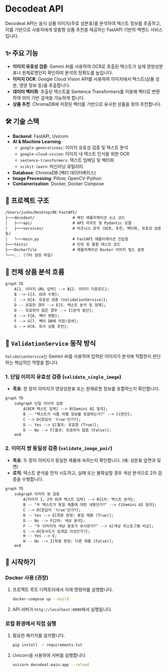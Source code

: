 # Decodeat API

Decodeat API는 음식 상품 이미지(주로 성분표)를 분석하여 텍스트 정보를 추출하고, 이를 기반으로 사용자에게 맞춤형 상품 추천을 제공하는 FastAPI 기반의 백엔드 서비스입니다.

## ✨ 주요 기능

- **이미지 유효성 검증**: Gemini AI를 사용하여 OCR로 추출된 텍스트가 실제 영양성분표나 원재료명인지 확인하여 분석의 정확도를 높입니다.
- **이미지 OCR**: Google Cloud Vision API를 사용하여 이미지에서 텍스트(상품 성분, 영양 정보 등)를 추출합니다.
- **데이터 벡터화**: 추출된 텍스트를 Sentence Transformers를 이용해 벡터로 변환하여 의미 기반 검색을 가능하게 합니다.
- **상품 추천**: ChromaDB에 저장된 벡터를 기반으로 유사한 상품을 찾아 추천합니다.

## 🛠️ 기술 스택

- **Backend**: FastAPI, Uvicorn
- **AI & Machine Learning**:
  - `google-generativeai`: 이미지 유효성 검증 및 텍스트 분석
  - `google-cloud-vision`: 이미지 내 텍스트 인식을 위한 OCR
  - `sentence-transformers`: 텍스트 임베딩 및 벡터화
  - `scikit-learn`: 머신러닝 유틸리티
- **Database**: ChromaDB (벡터 데이터베이스)
- **Image Processing**: Pillow, OpenCV-Python
- **Containerization**: Docker, Docker Compose

## 📂 프로젝트 구조

```
/Users/junho/Desktop/BE-FastAPI/
├───decodeat/                 # 메인 애플리케이션 소스 코드
│   ├───api/                  # API 라우트 및 Pydantic 모델
│   ├───services/             # 비즈니스 로직 (OCR, 추천, 벡터화, 유효성 검증 등)
│   └───main.py               # FastAPI 애플리케이션 진입점
├───tests/                    # 단위 및 통합 테스트 코드
├───Dockerfile                # 애플리케이션 Docker 이미지 빌드 설정
└───... (기타 설정 파일)
```

## 🌊 전체 상품 분석 흐름

```mermaid
graph TD
    A[1. 이미지 URL 입력] --> B{2. 이미지 다운로드};
    B --> C{3. OCR 수행};
    C --> D{4. 유효성 검증 (ValidationService)};
    D -- 유효한 경우 --> E[5. 텍스트 분석 및 정제];
    D -- 유효하지 않은 경우 --> I[분석 중단];
    E --> F{6. 벡터 변환};
    F --> G[7. 벡터 DB에 저장/검색];
    G --> H[8. 유사 상품 추천];
```

## 🔬 `ValidationService` 동작 방식

`ValidationService`는 Gemini AI를 사용하여 입력된 이미지가 분석에 적합한지 판단하는 핵심적인 역할을 합니다.

### 1. 단일 이미지 유효성 검증 (`validate_single_image`)

- **목표**: 한 장의 이미지가 영양성분표 또는 원재료명 정보를 포함하는지 확인합니다.

```mermaid
graph TD
    subgraph 단일 이미지 검증
        A[OCR 텍스트 입력] --> B{Gemini AI 질의};
        B -- "텍스트가 식품 라벨 정보를 포함하는가?" --> C{판단};
        C --> D{응답이 'true'인가?};
        D -- Yes --> E[결과: 유효함 (True)];
        D -- No --> F[결과: 유효하지 않음 (False)];
    end
```

### 2. 이미지 쌍 동일성 검증 (`validate_image_pair`)

- **목표**: 두 장의 이미지가 동일한 제품에 속하는지 확인합니다. (예: 성분표 앞면과 뒷면)
- **로직**: 텍스트 분석을 먼저 시도하고, 실패 또는 불확실할 경우 색상 분석으로 2차 검증을 수행합니다.

```mermaid
graph TD
    subgraph 이미지 쌍 검증
        A[이미지 1, 2의 OCR 텍스트 입력] --> B{1차: 텍스트 분석};
        B -- "두 텍스트가 동일 제품에 대한 내용인가?" --> C{Gemini AI 질의};
        C --> D{응답이 'true'인가?};
        D -- Yes --> E[최종 판정: 동일 제품 (True)];
        D -- No --> F{2차: 색상 분석};
        F -- "두 이미지의 색상 분포가 유사한가?" --> G[색상 히스토그램 비교];
        G --> H{유사도가 임계값 이상인가?};
        H -- Yes --> E;
        H -- No --> I[최종 판정: 다른 제품 (False)];
    end
```

## 🚀 시작하기

### Docker 사용 (권장)

1.  프로젝트 루트 디렉토리에서 아래 명령어를 실행합니다.
    ```bash
    docker-compose up --build
    ```

2.  API 서버가 `http://localhost:8000`에서 실행됩니다.

### 로컬 환경에서 직접 실행

1.  필요한 패키지를 설치합니다.
    ```bash
    pip install -r requirements.txt
    ```

2.  Uvicorn을 사용하여 서버를 실행합니다.
    ```bash
    uvicorn decodeat.main:app --reload
    ```